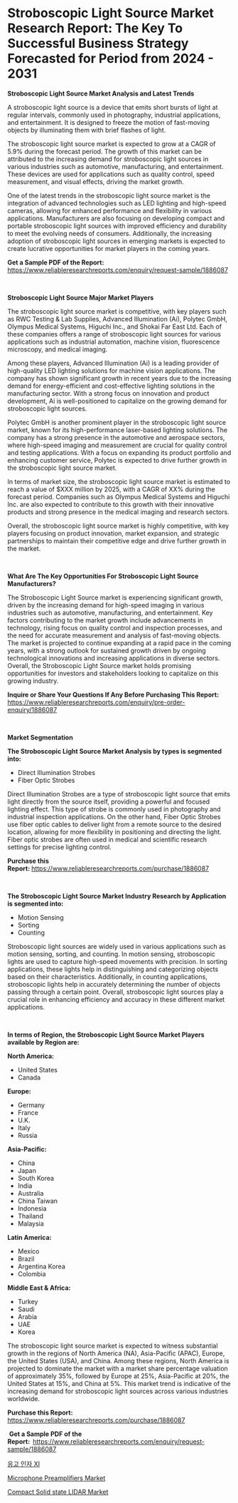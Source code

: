 <p><h1>Stroboscopic Light Source Market Research Report: The Key To Successful Business Strategy Forecasted for Period from 2024 - 2031</h1></p><p><strong>Stroboscopic Light Source Market Analysis and Latest Trends</strong></p>
<p><p>A stroboscopic light source is a device that emits short bursts of light at regular intervals, commonly used in photography, industrial applications, and entertainment. It is designed to freeze the motion of fast-moving objects by illuminating them with brief flashes of light.</p><p>The stroboscopic light source market is expected to grow at a CAGR of 5.9% during the forecast period. The growth of this market can be attributed to the increasing demand for stroboscopic light sources in various industries such as automotive, manufacturing, and entertainment. These devices are used for applications such as quality control, speed measurement, and visual effects, driving the market growth.</p><p>One of the latest trends in the stroboscopic light source market is the integration of advanced technologies such as LED lighting and high-speed cameras, allowing for enhanced performance and flexibility in various applications. Manufacturers are also focusing on developing compact and portable stroboscopic light sources with improved efficiency and durability to meet the evolving needs of consumers. Additionally, the increasing adoption of stroboscopic light sources in emerging markets is expected to create lucrative opportunities for market players in the coming years.</p></p>
<p><strong>Get a Sample PDF of the Report:&nbsp;</strong> <a href="https://www.reliableresearchreports.com/enquiry/request-sample/1886087">https://www.reliableresearchreports.com/enquiry/request-sample/1886087</a></p>
<p>&nbsp;</p>
<p><strong>Stroboscopic Light Source Major Market Players</strong></p>
<p><p>The stroboscopic light source market is competitive, with key players such as RWC Testing & Lab Supplies, Advanced Illumination (Ai), Polytec GmbH, Olympus Medical Systems, Higuchi Inc., and Shokai Far East Ltd. Each of these companies offers a range of stroboscopic light sources for various applications such as industrial automation, machine vision, fluorescence microscopy, and medical imaging.</p><p>Among these players, Advanced Illumination (Ai) is a leading provider of high-quality LED lighting solutions for machine vision applications. The company has shown significant growth in recent years due to the increasing demand for energy-efficient and cost-effective lighting solutions in the manufacturing sector. With a strong focus on innovation and product development, Ai is well-positioned to capitalize on the growing demand for stroboscopic light sources.</p><p>Polytec GmbH is another prominent player in the stroboscopic light source market, known for its high-performance laser-based lighting solutions. The company has a strong presence in the automotive and aerospace sectors, where high-speed imaging and measurement are crucial for quality control and testing applications. With a focus on expanding its product portfolio and enhancing customer service, Polytec is expected to drive further growth in the stroboscopic light source market.</p><p>In terms of market size, the stroboscopic light source market is estimated to reach a value of $XXX million by 2025, with a CAGR of XX% during the forecast period. Companies such as Olympus Medical Systems and Higuchi Inc. are also expected to contribute to this growth with their innovative products and strong presence in the medical imaging and research sectors.</p><p>Overall, the stroboscopic light source market is highly competitive, with key players focusing on product innovation, market expansion, and strategic partnerships to maintain their competitive edge and drive further growth in the market.</p></p>
<p>&nbsp;</p>
<p><strong>What Are The Key Opportunities For Stroboscopic Light Source Manufacturers?</strong></p>
<p><p>The Stroboscopic Light Source market is experiencing significant growth, driven by the increasing demand for high-speed imaging in various industries such as automotive, manufacturing, and entertainment. Key factors contributing to the market growth include advancements in technology, rising focus on quality control and inspection processes, and the need for accurate measurement and analysis of fast-moving objects. The market is projected to continue expanding at a rapid pace in the coming years, with a strong outlook for sustained growth driven by ongoing technological innovations and increasing applications in diverse sectors. Overall, the Stroboscopic Light Source market holds promising opportunities for investors and stakeholders looking to capitalize on this growing industry.</p></p>
<p><strong>Inquire or Share Your Questions If Any Before Purchasing This Report:</strong> <a href="https://www.reliableresearchreports.com/enquiry/pre-order-enquiry/1886087">https://www.reliableresearchreports.com/enquiry/pre-order-enquiry/1886087</a></p>
<p>&nbsp;</p>
<p><strong>Market Segmentation</strong></p>
<p><strong>The Stroboscopic Light Source Market Analysis by types is segmented into:</strong></p>
<p><ul><li>Direct Illumination Strobes</li><li>Fiber Optic Strobes</li></ul></p>
<p><p>Direct Illumination Strobes are a type of stroboscopic light source that emits light directly from the source itself, providing a powerful and focused lighting effect. This type of strobe is commonly used in photography and industrial inspection applications. On the other hand, Fiber Optic Strobes use fiber optic cables to deliver light from a remote source to the desired location, allowing for more flexibility in positioning and directing the light. Fiber optic strobes are often used in medical and scientific research settings for precise lighting control.</p></p>
<p><strong>Purchase this Report:&nbsp;</strong><a href="https://www.reliableresearchreports.com/purchase/1886087">https://www.reliableresearchreports.com/purchase/1886087</a></p>
<p>&nbsp;</p>
<p><strong>The Stroboscopic Light Source Market Industry Research by Application is segmented into:</strong></p>
<p><ul><li>Motion Sensing</li><li>Sorting</li><li>Counting</li></ul></p>
<p><p>Stroboscopic light sources are widely used in various applications such as motion sensing, sorting, and counting. In motion sensing, stroboscopic lights are used to capture high-speed movements with precision. In sorting applications, these lights help in distinguishing and categorizing objects based on their characteristics. Additionally, in counting applications, stroboscopic lights help in accurately determining the number of objects passing through a certain point. Overall, stroboscopic light sources play a crucial role in enhancing efficiency and accuracy in these different market applications.</p></p>
<p>&nbsp;</p>
<p><strong>In terms of Region, the Stroboscopic Light Source Market Players available by Region are:</strong></p>
<p>
    <p> <strong> North America: </strong>
        <ul>
            <li>United States</li>
            <li>Canada</li>
        </ul>
        </p> 
    <p> <strong> Europe: </strong>
        <ul>
            <li>Germany</li>
            <li>France</li>
            <li>U.K.</li>
            <li>Italy</li>
            <li>Russia</li>
        </ul>
        </p> 
    <p> <strong> Asia-Pacific: </strong>
        <ul>
            <li>China</li>
            <li>Japan</li>
            <li>South Korea</li>
            <li>India</li>
            <li>Australia</li>
            <li>China Taiwan</li>
            <li>Indonesia</li>
            <li>Thailand</li>
            <li>Malaysia</li>
        </ul>
        </p> 
    <p> <strong> Latin America: </strong>
        <ul>
            <li>Mexico</li>
            <li>Brazil</li>
            <li>Argentina Korea</li>
            <li>Colombia</li>
        </ul>
        </p> 
    <p> <strong> Middle East & Africa: </strong>
        <ul>
            <li>Turkey</li>
            <li>Saudi</li>
            <li>Arabia</li>
            <li>UAE</li>
            <li>Korea</li>
        </ul>
    </p>
    </p>
<p><p>The stroboscopic light source market is expected to witness substantial growth in the regions of North America (NA), Asia-Pacific (APAC), Europe, the United States (USA), and China. Among these regions, North America is projected to dominate the market with a market share percentage valuation of approximately 35%, followed by Europe at 25%, Asia-Pacific at 20%, the United States at 15%, and China at 5%. This market trend is indicative of the increasing demand for stroboscopic light sources across various industries worldwide.</p></p>
<p><strong>Purchase this Report: </strong><a href="https://www.reliableresearchreports.com/purchase/1886087">https://www.reliableresearchreports.com/purchase/1886087</a></p>
<p>&nbsp;<strong>Get a Sample PDF of the Report:&nbsp;&nbsp;</strong><a href="https://www.reliableresearchreports.com/enquiry/request-sample/1886087">https://www.reliableresearchreports.com/enquiry/request-sample/1886087</a></p>
<p><strong></strong></p>
<p><p><a href="https://github.com/plelbej847484502/Market-Research-Report-List-1/blob/main/857078411083.md">응고 인자 XI</a></p><p><a href="https://github.com/WillieWoodard/Market-Research-Report-List-4/blob/main/microphone-preamplifiers-market.md">Microphone Preamplifiers Market</a></p><p><a href="https://medium.com/@dorothybrooks53/compact-solid-state-lidar-market-insight-market-trends-growth-forecasted-from-2024-to-2031-fd2b2740c87f">Compact Solid state LIDAR Market</a></p></p>